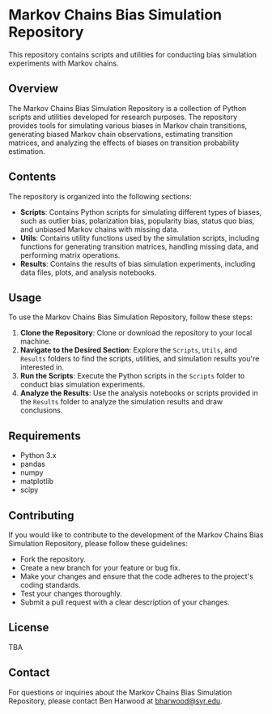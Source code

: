 # Markov Chains Bias Simulation Repository

This repository contains scripts and utilities for conducting bias simulation experiments with Markov chains.

## Overview

The Markov Chains Bias Simulation Repository is a collection of Python scripts and utilities developed for research purposes. The repository provides tools for simulating various biases in Markov chain transitions, generating biased Markov chain observations, estimating transition matrices, and analyzing the effects of biases on transition probability estimation.

## Contents

The repository is organized into the following sections:

- **Scripts**: Contains Python scripts for simulating different types of biases, such as outlier bias, polarization bias, popularity bias, status quo bias, and unbiased Markov chains with missing data.
- **Utils**: Contains utility functions used by the simulation scripts, including functions for generating transition matrices, handling missing data, and performing matrix operations.
- **Results**: Contains the results of bias simulation experiments, including data files, plots, and analysis notebooks.

## Usage

To use the Markov Chains Bias Simulation Repository, follow these steps:

1. **Clone the Repository**: Clone or download the repository to your local machine.
2. **Navigate to the Desired Section**: Explore the `Scripts`, `Utils`, and `Results` folders to find the scripts, utilities, and simulation results you're interested in.
3. **Run the Scripts**: Execute the Python scripts in the `Scripts` folder to conduct bias simulation experiments.
4. **Analyze the Results**: Use the analysis notebooks or scripts provided in the `Results` folder to analyze the simulation results and draw conclusions.

## Requirements

- Python 3.x
- pandas
- numpy
- matplotlib
- scipy

## Contributing

If you would like to contribute to the development of the Markov Chains Bias Simulation Repository, please follow these guidelines:

- Fork the repository.
- Create a new branch for your feature or bug fix.
- Make your changes and ensure that the code adheres to the project's coding standards.
- Test your changes thoroughly.
- Submit a pull request with a clear description of your changes.

## License

TBA

## Contact

For questions or inquiries about the Markov Chains Bias Simulation Repository, please contact Ben Harwood at bharwood@syr.edu.
